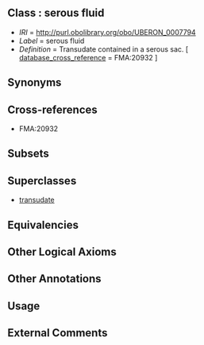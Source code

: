 
## Class : serous fluid

 * *IRI* = http://purl.obolibrary.org/obo/UBERON_0007794
 * *Label* = serous fluid
 * *Definition* = Transudate contained in a serous sac. [ [database_cross_reference](../../ef/oboInOwl#hasDbXref.md) = FMA:20932 ]

## Synonyms


## Cross-references

 * FMA:20932

## Subsets


## Superclasses

 * [transudate](../../UBERON/79/UBERON_0007779.md)

## Equivalencies


## Other Logical Axioms


## Other Annotations


## Usage


## External Comments

